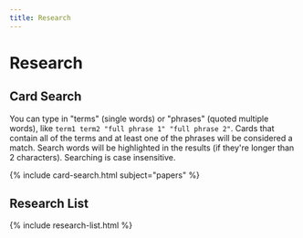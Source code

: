 ```yaml
---
title: Research
---
```


# <i class="fas fa-microscope"></i>Research

<!-- section break -->

## Card Search

<!--A _card search_ component, a search box to find all _card_ components on the page that contain certain words/names.-->

You can type in "terms" (single words) or "phrases" (quoted multiple words), like `term1 term2 "full phrase 1" "full phrase 2"`.
Cards that contain all of the terms and at least one of the phrases will be considered a match.
Search words will be highlighted in the results (if they're longer than 2 characters).
Searching is case insensitive.

{% include card-search.html subject="papers" %}

<!-- section break -->

## Research List

<!--A _research list_ component, to sort and group all of your research publications.
Can be used on any page, but assumes its content from `/_data/research-output.yml`.
Uses the _card_ component (small).-->

{% include research-list.html %}
